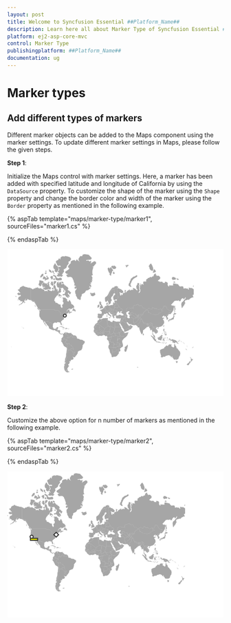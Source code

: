 ```yaml
---
layout: post
title: Welcome to Syncfusion Essential ##Platform_Name##
description: Learn here all about Marker Type of Syncfusion Essential ##Platform_Name## widgets based on HTML5 and jQuery.
platform: ej2-asp-core-mvc
control: Marker Type
publishingplatform: ##Platform_Name##
documentation: ug
---
```


# Marker types

## Add different types of markers

Different marker objects can be added to the Maps component using the marker settings. To update different marker settings in Maps, please follow the given steps.

**Step 1**:

Initialize the Maps control with marker settings. Here, a marker has been added with specified latitude and longitude of California by using the `DataSource` property. To customize the shape of the marker using the `Shape` property and change the border color and width of the marker using the `Border` property as mentioned in the following example.

{% aspTab template="maps/marker-type/marker1", sourceFiles="marker1.cs" %}

{% endaspTab %}

![Marker type](../images/How-to/marker.PNG)

**Step 2**:

Customize the above option for n number of markers as mentioned in the following example.

{% aspTab template="maps/marker-type/marker2", sourceFiles="marker2.cs" %}

{% endaspTab %}

![Marker type](../images/How-to/marker-type.PNG)